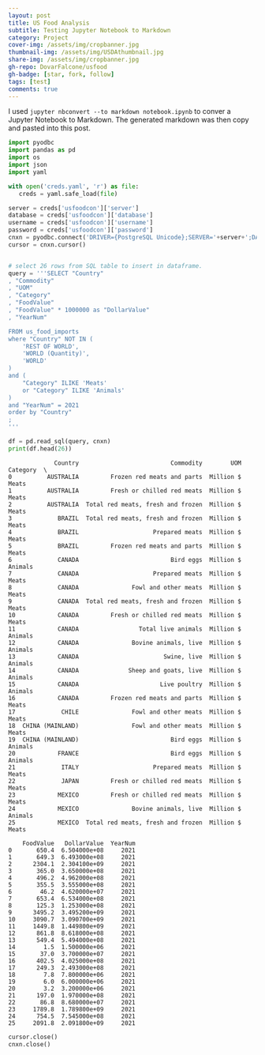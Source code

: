 ```yaml
---
layout: post
title: US Food Analysis
subtitle: Testing Jupyter Notebook to Markdown
category: Project
cover-img: /assets/img/cropbanner.jpg
thumbnail-img: /assets/img/USDAthumbnail.jpg
share-img: /assets/img/cropbanner.jpg
gh-repo: DovarFalcone/usfood
gh-badge: [star, fork, follow]
tags: [test]
comments: true
---
```


I used `jupyter nbconvert --to markdown notebook.ipynb` to conver a Jupyter Notebook to Markdown.
The generated markdown was then copy and pasted into this post.

```python
import pyodbc
import pandas as pd
import os
import json
import yaml
```


```python
with open('creds.yaml', 'r') as file:
   creds = yaml.safe_load(file)
```


```python
server = creds['usfoodcon']['server'] 
database = creds['usfoodcon']['database'] 
username = creds['usfoodcon']['username'] 
password = creds['usfoodcon']['password']  
cnxn = pyodbc.connect('DRIVER={PostgreSQL Unicode};SERVER='+server+';DATABASE='+database+';UID='+username+';PWD='+ password)
cursor = cnxn.cursor()
```


```python

# select 26 rows from SQL table to insert in dataframe.
query = '''SELECT "Country"
, "Commodity"
, "UOM"
, "Category"
, "FoodValue"
, "FoodValue" * 1000000 as "DollarValue"
, "YearNum"

FROM us_food_imports
where "Country" NOT IN (
	'REST OF WORLD',
	'WORLD (Quantity)',
	'WORLD'	
)
and (
	"Category" ILIKE 'Meats'
	or "Category" ILIKE 'Animals'
)
and "YearNum" = 2021
order by "Country"
;
'''
```


```python
df = pd.read_sql(query, cnxn)
print(df.head(26))
```

                 Country                          Commodity        UOM Category  \
    0          AUSTRALIA         Frozen red meats and parts  Million $    Meats   
    1          AUSTRALIA         Fresh or chilled red meats  Million $    Meats   
    2          AUSTRALIA  Total red meats, fresh and frozen  Million $    Meats   
    3             BRAZIL  Total red meats, fresh and frozen  Million $    Meats   
    4             BRAZIL                     Prepared meats  Million $    Meats   
    5             BRAZIL         Frozen red meats and parts  Million $    Meats   
    6             CANADA                          Bird eggs  Million $  Animals   
    7             CANADA                     Prepared meats  Million $    Meats   
    8             CANADA               Fowl and other meats  Million $    Meats   
    9             CANADA  Total red meats, fresh and frozen  Million $    Meats   
    10            CANADA         Fresh or chilled red meats  Million $    Meats   
    11            CANADA                 Total live animals  Million $  Animals   
    12            CANADA               Bovine animals, live  Million $  Animals   
    13            CANADA                        Swine, live  Million $  Animals   
    14            CANADA              Sheep and goats, live  Million $  Animals   
    15            CANADA                       Live poultry  Million $  Animals   
    16            CANADA         Frozen red meats and parts  Million $    Meats   
    17             CHILE               Fowl and other meats  Million $    Meats   
    18  CHINA (MAINLAND)               Fowl and other meats  Million $    Meats   
    19  CHINA (MAINLAND)                          Bird eggs  Million $  Animals   
    20            FRANCE                          Bird eggs  Million $  Animals   
    21             ITALY                     Prepared meats  Million $    Meats   
    22             JAPAN         Fresh or chilled red meats  Million $    Meats   
    23            MEXICO         Fresh or chilled red meats  Million $    Meats   
    24            MEXICO               Bovine animals, live  Million $  Animals   
    25            MEXICO  Total red meats, fresh and frozen  Million $    Meats   
    
        FoodValue   DollarValue  YearNum  
    0       650.4  6.504000e+08     2021  
    1       649.3  6.493000e+08     2021  
    2      2304.1  2.304100e+09     2021  
    3       365.0  3.650000e+08     2021  
    4       496.2  4.962000e+08     2021  
    5       355.5  3.555000e+08     2021  
    6        46.2  4.620000e+07     2021  
    7       653.4  6.534000e+08     2021  
    8       125.3  1.253000e+08     2021  
    9      3495.2  3.495200e+09     2021  
    10     3090.7  3.090700e+09     2021  
    11     1449.8  1.449800e+09     2021  
    12      861.8  8.618000e+08     2021  
    13      549.4  5.494000e+08     2021  
    14        1.5  1.500000e+06     2021  
    15       37.0  3.700000e+07     2021  
    16      402.5  4.025000e+08     2021  
    17      249.3  2.493000e+08     2021  
    18        7.8  7.800000e+06     2021  
    19        6.0  6.000000e+06     2021  
    20        3.2  3.200000e+06     2021  
    21      197.0  1.970000e+08     2021  
    22       86.8  8.680000e+07     2021  
    23     1789.8  1.789800e+09     2021  
    24      754.5  7.545000e+08     2021  
    25     2091.8  2.091800e+09     2021  

```python
cursor.close()
cnxn.close()  
```
